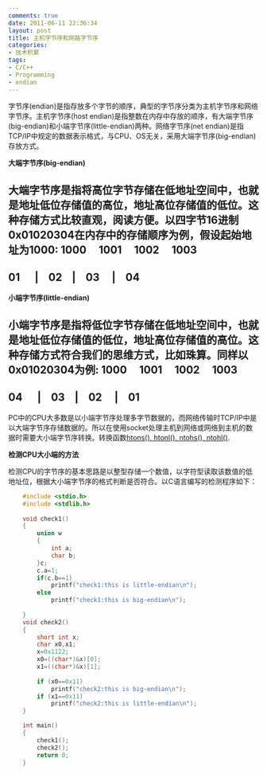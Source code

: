 ```yaml
---
comments: true
date: 2011-06-11 22:36:34
layout: post
title: 主机字节序和网路字节序
categories:
- 技术积累
tags:
- C/C++
- Programming
- endian
---
```


字节序(endian)是指存放多个字节的顺序，典型的字节序分类为主机字节序和网络字节序。主机字节序(host endian)是指整数在内存中存放的顺序，有大端字节序(big-endian)和小端字节序(little-endian)两种。网络字节序(net endian)是指TCP/IP中规定的数据表示格式，与CPU、OS无关，采用大端字节序(big-endian)存放方式。
<!-- more -->
**大端字节序(big-endian)**

大端字节序是指将高位字节存储在低地址空间中，也就是地址低位存储值的高位，地址高位存储值的低位。这种存储方式比较直观，阅读方便。以四字节16进制0x01020304在内存中的存储顺序为例，假设起始地址为1000:
1000     1001     1002     1003
------------------------------------------------
01      |    02    |    03     |    04
------------------------------------------------

**小端字节序(little-endian)**

小端字节序是指将低位字节存储在低地址空间中，也就是地址低位存储值的低位，地址高位存储值的高位。这种存储方式符合我们的思维方式，比如珠算。同样以0x01020304为例:
1000     1001     1002     1003
------------------------------------------------
04      |    03    |    02     |    01
------------------------------------------------

PC中的CPU大多数是以小端字节序处理多字节数据的，而网络传输时TCP/IP中是以大端字节序存储数据的。所以在使用socket处理主机到网络或网络到主机的数据时需要大小端字节序转换。转换函数[htons(), htonl(), ntohs(), ntohl()](http://pubs.opengroup.org/onlinepubs/009695399/functions/htonl.html).

**检测CPU大小端的方法**

检测CPU的字节序的基本思路是以整型存储一个数值，以字符型读取该数值的低地址位，根据大小端字节序的格式判断是否符合。以C语言编写的检测程序如下：
``` c
    #include <stdio.h>  
    #include <stdlib.h>
    
    void check1()
    {
        union w
        {
            int a;
            char b;
        }c;
        c.a=1;
        if(c.b==1)
            printf("check1:this is little-endian\n");
        else
            printf("check1:this is big-endian\n");
            
    }
    void check2()
    {
        short int x;
        char x0,x1;
        x=0x1122;
        x0=((char*)&x)[0];
        x1=((char*)&x)[1];
        
        if (x0==0x11)
            printf("check2:this is big-endian\n");
        if (x1==0x11)
            printf("check2:this is little-endian\n");
    }

    int main()
    {
        check1();
        check2();
        return 0;
    }
```
